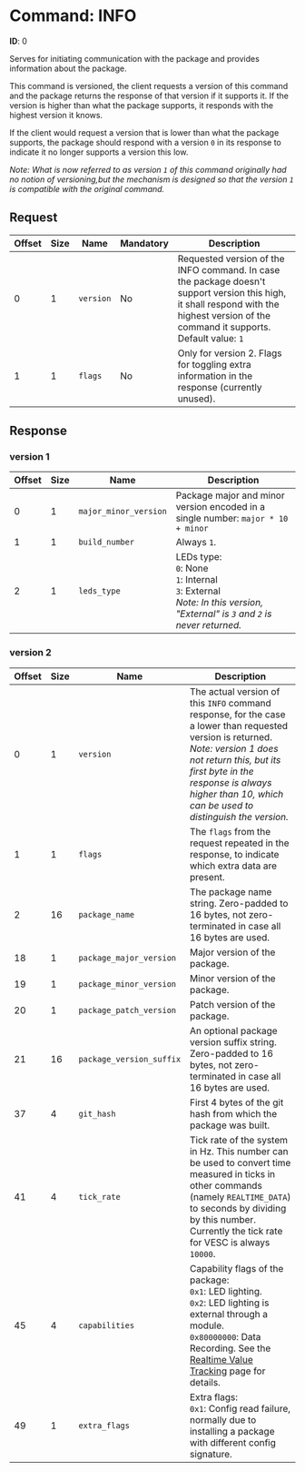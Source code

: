 # Command: INFO

**ID**: 0

Serves for initiating communication with the package and provides information about the package.

This command is versioned, the client requests a version of this command and the package returns the response of that version if it supports it. If the version is higher than what the package supports, it responds with the highest version it knows.

If the client would request a version that is lower than what the package supports, the package should respond with a version `0` in its response to indicate it no longer supports a version this low.

_Note: What is now referred to as version `1` of this command originally had no notion of versioning,but the mechanism is designed so that the version `1` is compatible with the original command._

## Request

| Offset | Size | Name      | Mandatory | Description   |
|--------|------|-----------|-----------|---------------|
| 0      | 1    | `version` | No        | Requested version of the INFO command. In case the package doesn't support version this high, it shall respond with the highest version of the command it supports. Default value: `1` |
| 1      | 1    | `flags`   | No        | Only for version 2. Flags for toggling extra information in the response (currently unused). |

## Response

### version 1

| Offset | Size | Name                  | Description   |
|--------|------|-----------------------|---------------|
| 0      | 1    | `major_minor_version` | Package major and minor version encoded in a single number: `major * 10 + minor` |
| 1      | 1    | `build_number`        | Always `1`.                          |
| 2      | 1    | `leds_type`           | LEDs type:<br> `0`: None<br> `1`: Internal<br> `3`: External <br> _Note: In this version, "External" is `3` and `2` is never returned._ |

### version 2

| Offset | Size | Name                     | Description   |
|--------|------|--------------------------|---------------|
| 0      | 1    | `version`                | The actual version of this `INFO` command response, for the case a lower than requested version is returned.<br> _Note: version 1 does not return this, but its first byte in the response is always higher than 10, which can be used to distinguish the version._ |
| 1      | 1    | `flags`                  | The `flags` from the request repeated in the response, to indicate which extra data are present. |
| 2      | 16   | `package_name`           | The package name string. Zero-padded to 16 bytes, not zero-terminated in case all 16 bytes are used. |
| 18     | 1    | `package_major_version`  | Major version of the package. |
| 19     | 1    | `package_minor_version`  | Minor version of the package. |
| 20     | 1    | `package_patch_version`  | Patch version of the package. |
| 21     | 16   | `package_version_suffix` | An optional package version suffix string. Zero-padded to 16 bytes, not zero-terminated in case all 16 bytes are used. |
| 37     | 4    | `git_hash`               | First 4 bytes of the git hash from which the package was built. |
| 41     | 4    | `tick_rate`              | Tick rate of the system in Hz. This number can be used to convert time measured in ticks in other commands (namely `REALTIME_DATA`) to seconds by dividing by this number. Currently the tick rate for VESC is always `10000`. |
| 45     | 4    | `capabilities`           | Capability flags of the package:<br> `0x1`: LED lighting.<br> `0x2`: LED lighting is external through a module.<br> `0x80000000`: Data Recording. See the [Realtime Value Tracking](../realtime_value_tracking.md) page for details. |
| 49     | 1    | `extra_flags`            | Extra flags:<br> `0x1`: Config read failure, normally due to installing a package with different config signature. |

